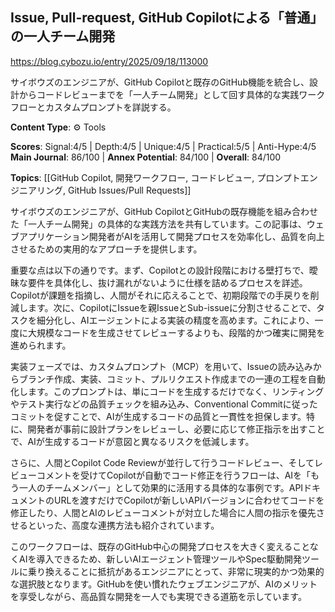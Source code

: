 ## Issue, Pull-request, GitHub Copilotによる「普通」の一人チーム開発

https://blog.cybozu.io/entry/2025/09/18/113000

サイボウズのエンジニアが、GitHub Copilotと既存のGitHub機能を統合し、設計からコードレビューまでを「一人チーム開発」として回す具体的な実践ワークフローとカスタムプロンプトを詳説する。

**Content Type**: ⚙️ Tools

**Scores**: Signal:4/5 | Depth:4/5 | Unique:4/5 | Practical:5/5 | Anti-Hype:4/5
**Main Journal**: 86/100 | **Annex Potential**: 84/100 | **Overall**: 84/100

**Topics**: [[GitHub Copilot, 開発ワークフロー, コードレビュー, プロンプトエンジニアリング, GitHub Issues/Pull Requests]]

サイボウズのエンジニアが、GitHub CopilotとGitHubの既存機能を組み合わせた「一人チーム開発」の具体的な実践方法を共有しています。この記事は、ウェブアプリケーション開発者がAIを活用して開発プロセスを効率化し、品質を向上させるための実用的なアプローチを提供します。

重要な点は以下の通りです。まず、Copilotとの設計段階における壁打ちで、曖昧な要件を具体化し、抜け漏れがないように仕様を詰めるプロセスを詳述。Copilotが課題を指摘し、人間がそれに応えることで、初期段階での手戻りを削減します。次に、CopilotにIssueを親IssueとSub-issueに分割させることで、タスクを細分化し、AIエージェントによる実装の精度を高めます。これにより、一度に大規模なコードを生成させてレビューするよりも、段階的かつ確実に開発を進められます。

実装フェーズでは、カスタムプロンプト（MCP）を用いて、Issueの読み込みからブランチ作成、実装、コミット、プルリクエスト作成までの一連の工程を自動化します。このプロンプトは、単にコードを生成するだけでなく、リンティングやテスト実行などの品質チェックを組み込み、Conventional Commitに従ったコミットを促すことで、AIが生成するコードの品質と一貫性を担保します。特に、開発者が事前に設計プランをレビューし、必要に応じて修正指示を出すことで、AIが生成するコードが意図と異なるリスクを低減します。

さらに、人間とCopilot Code Reviewが並行して行うコードレビュー、そしてレビューコメントを受けてCopilotが自動でコード修正を行うフローは、AIを「もう一人のチームメンバー」として効果的に活用する具体的な事例です。APIドキュメントのURLを渡すだけでCopilotが新しいAPIバージョンに合わせてコードを修正したり、人間とAIのレビューコメントが対立した場合に人間の指示を優先させるといった、高度な連携方法も紹介されています。

このワークフローは、既存のGitHub中心の開発プロセスを大きく変えることなくAIを導入できるため、新しいAIエージェント管理ツールやSpec駆動開発ツールに乗り換えることに抵抗があるエンジニアにとって、非常に現実的かつ効果的な選択肢となります。GitHubを使い慣れたウェブエンジニアが、AIのメリットを享受しながら、高品質な開発を一人でも実現できる道筋を示しています。